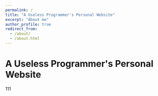 ```yaml
---
permalink: /
title: "A Useless Programmer's Personal Website"
excerpt: "About me"
author_profile: true
redirect_from: 
  - /about/
  - /about.html
---
```


A Useless Programmer's Personal Website
======
111